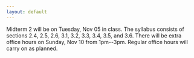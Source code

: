 ```yaml
---
layout: default
---
```


Midterm 2 will be on Tuesday, Nov 05 in class. The syllabus consists of sections 2.4, 2.5, 2.6, 3.1, 3.2, 3.3, 3.4, 3.5, and 3.6. There will be extra office hours on Sunday, Nov 10 from 1pm--3pm. Regular office hours will carry on as planned.
